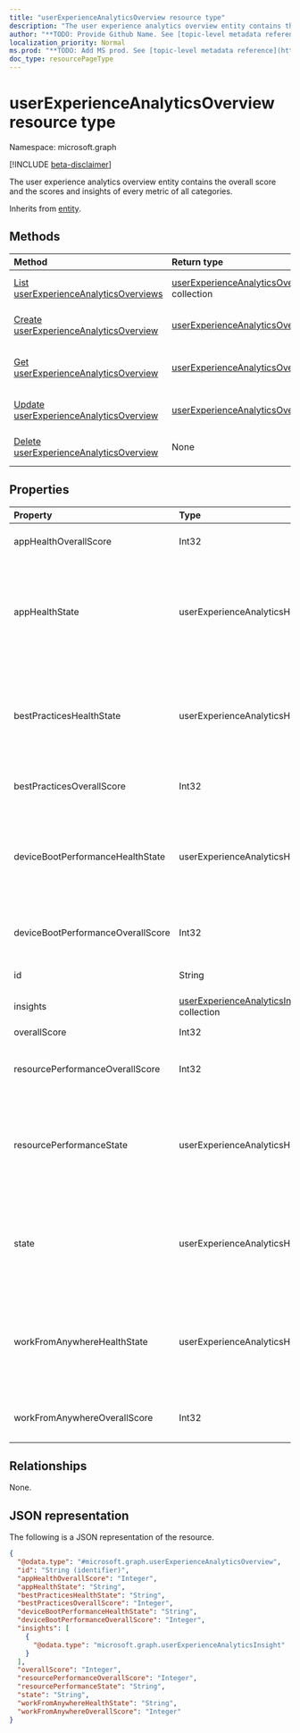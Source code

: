 ```yaml
---
title: "userExperienceAnalyticsOverview resource type"
description: "The user experience analytics overview entity contains the overall score and the scores and insights of every metric of all categories."
author: "**TODO: Provide Github Name. See [topic-level metadata reference](https://msgo.azurewebsites.net/add/document/guidelines/metadata.html#topic-level-metadata)**"
localization_priority: Normal
ms.prod: "**TODO: Add MS prod. See [topic-level metadata reference](https://msgo.azurewebsites.net/add/document/guidelines/metadata.html#topic-level-metadata)**"
doc_type: resourcePageType
---
```


# userExperienceAnalyticsOverview resource type

Namespace: microsoft.graph

[!INCLUDE [beta-disclaimer](../../includes/beta-disclaimer.md)]

The user experience analytics overview entity contains the overall score and the scores and insights of every metric of all categories.


Inherits from [entity](../resources/entity.md).

## Methods
|Method|Return type|Description|
|:---|:---|:---|
|[List userExperienceAnalyticsOverviews](../api/userexperienceanalyticsoverview-list.md)|[userExperienceAnalyticsOverview](../resources/userexperienceanalyticsoverview.md) collection|Get a list of the [userExperienceAnalyticsOverview](../resources/userexperienceanalyticsoverview.md) objects and their properties.|
|[Create userExperienceAnalyticsOverview](../api/userexperienceanalyticsoverview-create.md)|[userExperienceAnalyticsOverview](../resources/userexperienceanalyticsoverview.md)|Create a new [userExperienceAnalyticsOverview](../resources/userexperienceanalyticsoverview.md) object.|
|[Get userExperienceAnalyticsOverview](../api/userexperienceanalyticsoverview-get.md)|[userExperienceAnalyticsOverview](../resources/userexperienceanalyticsoverview.md)|Read the properties and relationships of a [userExperienceAnalyticsOverview](../resources/userexperienceanalyticsoverview.md) object.|
|[Update userExperienceAnalyticsOverview](../api/userexperienceanalyticsoverview-update.md)|[userExperienceAnalyticsOverview](../resources/userexperienceanalyticsoverview.md)|Update the properties of a [userExperienceAnalyticsOverview](../resources/userexperienceanalyticsoverview.md) object.|
|[Delete userExperienceAnalyticsOverview](../api/userexperienceanalyticsoverview-delete.md)|None|Deletes a [userExperienceAnalyticsOverview](../resources/userexperienceanalyticsoverview.md) object.|

## Properties
|Property|Type|Description|
|:---|:---|:---|
|appHealthOverallScore|Int32|The user experience analytics app health overall score.|
|appHealthState|userExperienceAnalyticsHealthState|The current health state of the user experience analytics 'BestPractices' category. Possible values are: `unknown`, `insufficientData`, `needsAttention`, `meetingGoals`.|
|bestPracticesHealthState|userExperienceAnalyticsHealthState|The current health state of the user experience analytics 'BestPractices' category. Possible values are: `unknown`, `insufficientData`, `needsAttention`, `meetingGoals`.|
|bestPracticesOverallScore|Int32|The user experience analytics best practices overall score.|
|deviceBootPerformanceHealthState|userExperienceAnalyticsHealthState|The current health state of the user experience analytics 'BootPerformance' category. Possible values are: `unknown`, `insufficientData`, `needsAttention`, `meetingGoals`.|
|deviceBootPerformanceOverallScore|Int32|The user experience analytics device boot performance overall score.|
|id|String|**TODO: Add Description** Inherited from [entity](../resources/entity.md)|
|insights|[userExperienceAnalyticsInsight](../resources/userexperienceanalyticsinsight.md) collection|The user experience analytics insights.|
|overallScore|Int32|The user experience analytics overall score.|
|resourcePerformanceOverallScore|Int32|The user experience analytics resource performance overall score.|
|resourcePerformanceState|userExperienceAnalyticsHealthState|The current health state of the user experience analytics 'ResourcePerformance' category. Possible values are: `unknown`, `insufficientData`, `needsAttention`, `meetingGoals`.|
|state|userExperienceAnalyticsHealthState|The current health state of the user experience analytics overview. Possible values are: `unknown`, `insufficientData`, `needsAttention`, `meetingGoals`.|
|workFromAnywhereHealthState|userExperienceAnalyticsHealthState|The current health state of the user experience analytics 'WorkFromAnywhere' category. Possible values are: `unknown`, `insufficientData`, `needsAttention`, `meetingGoals`.|
|workFromAnywhereOverallScore|Int32|The user experience analytics Work From Anywhere overall score.|

## Relationships
None.

## JSON representation
The following is a JSON representation of the resource.
<!-- {
  "blockType": "resource",
  "keyProperty": "id",
  "@odata.type": "microsoft.graph.userExperienceAnalyticsOverview",
  "baseType": "microsoft.graph.entity",
  "openType": false
}
-->
``` json
{
  "@odata.type": "#microsoft.graph.userExperienceAnalyticsOverview",
  "id": "String (identifier)",
  "appHealthOverallScore": "Integer",
  "appHealthState": "String",
  "bestPracticesHealthState": "String",
  "bestPracticesOverallScore": "Integer",
  "deviceBootPerformanceHealthState": "String",
  "deviceBootPerformanceOverallScore": "Integer",
  "insights": [
    {
      "@odata.type": "microsoft.graph.userExperienceAnalyticsInsight"
    }
  ],
  "overallScore": "Integer",
  "resourcePerformanceOverallScore": "Integer",
  "resourcePerformanceState": "String",
  "state": "String",
  "workFromAnywhereHealthState": "String",
  "workFromAnywhereOverallScore": "Integer"
}
```

